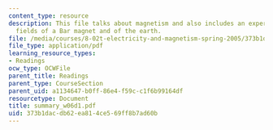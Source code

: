 ```yaml
---
content_type: resource
description: This file talks about magnetism and also includes an experiment of magnetic
  fields of a Bar magnet and of the earth.
file: /media/courses/8-02t-electricity-and-magnetism-spring-2005/373b1dacdb62ea814ce569ff8b7ad60b_summary_w06d1.pdf
file_type: application/pdf
learning_resource_types:
- Readings
ocw_type: OCWFile
parent_title: Readings
parent_type: CourseSection
parent_uid: a1134647-b0ff-86e4-f59c-c1f6b99164df
resourcetype: Document
title: summary_w06d1.pdf
uid: 373b1dac-db62-ea81-4ce5-69ff8b7ad60b
---
```


